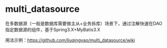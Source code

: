 # multi_datasource
在多数据源（一般是数据库需要做主从+业务拆库）场景下，通过注解快速在DAO指定数据源的组件，基于Spring3.X+MyBatis3.X

用法示例：https://github.com/liuqingyao/multi_datasource/wiki
